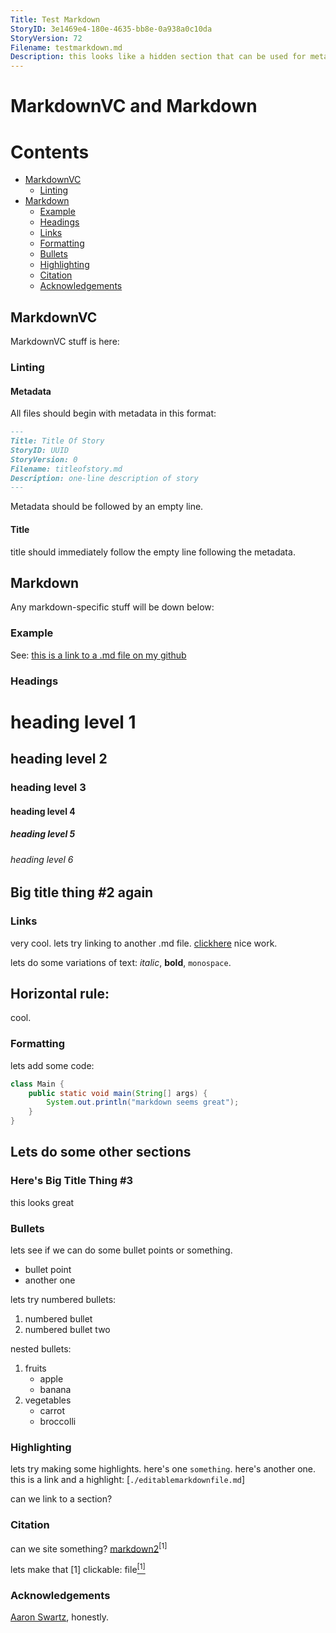 ```yaml
---
Title: Test Markdown
StoryID: 3e1469e4-180e-4635-bb8e-0a938a0c10da
StoryVersion: 72
Filename: testmarkdown.md
Description: this looks like a hidden section that can be used for metadata tags or whatever
---
```


# MarkdownVC and Markdown

# Contents

- [MarkdownVC](#markdownvc)
    - [Linting](#linting)
- [Markdown](#markdown)
    - [Example](#example)
    - [Headings](#headings)
    - [Links](#links)
    - [Formatting](#formatting)
    - [Bullets](#bullets)
    - [Highlighting](#highlighting)
    - [Citation](#citation)
    - [Acknowledgements](#acknowledgements)

## MarkdownVC

MarkdownVC stuff is here:

### Linting

#### Metadata

All files should begin with metadata in this format:

```markdown
---
Title: Title Of Story
StoryID: UUID
StoryVersion: 0
Filename: titleofstory.md
Description: one-line description of story
---
```

Metadata should be followed by an empty line.

#### Title

title should immediately follow the empty line following the metadata.

## Markdown

Any markdown-specific stuff will be down below:

### Example
See: [this is a link to a .md file on my github](https://raw.githubusercontent.com/akourk/MarkdownVC/main/README.md)

### Headings

# heading level 1

## heading level 2

### heading level 3

#### heading level 4

##### heading level 5

###### heading level 6

## Big title thing #2 again

### Links

very cool. lets try linking to another .md file. [clickhere](./editablemarkdownfile.md) nice work.

lets do some variations of text: _italic_, **bold**, `monospace`.

Horizontal rule:
---

cool.

### Formatting

lets add some code:

```java
class Main {
    public static void main(String[] args) {
        System.out.println("markdown seems great");
    }
}
```

## Lets do some other sections

### Here's Big Title Thing #3

this looks great

### Bullets

 lets see if we can do some bullet points or something.

- bullet point
- another one

lets try numbered bullets:

1. numbered bullet
2. numbered bullet two

nested bullets:

1. fruits
    * apple
    * banana
2. vegetables
    - carrot
    - broccolli

### Highlighting

lets try making some highlights. here's one `something`.
here's another one. this is a link and a highlight: [`./editablemarkdownfile.md`]

can we link to a section?

### Citation

can we site something? 
[markdown2](./editablemarkdownfile.md)<sup>[1]</sup>

lets make that [1] clickable:
 file[<sup>[1]</sup>](./editablemarkdownfile.md)


### Acknowledgements

[Aaron Swartz](https://en.wikipedia.org/wiki/Aaron_Swartz), honestly.